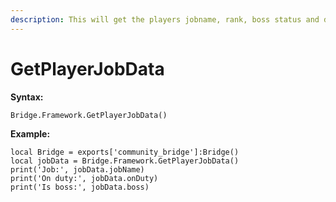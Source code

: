 ```yaml
---
description: This will get the players jobname, rank, boss status and duty status
---
```


# GetPlayerJobData

**Syntax:**

```
Bridge.Framework.GetPlayerJobData()
```

**Example:**

```
local Bridge = exports['community_bridge']:Bridge()
local jobData = Bridge.Framework.GetPlayerJobData()
print('Job:', jobData.jobName)
print('On duty:', jobData.onDuty)
print('Is boss:', jobData.boss)
```
